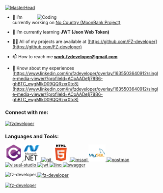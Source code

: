 [![MasterHead](https://iili.io/HMsLSlR.jpg)](https://www.linkedin.com/in/fzdeveloper/)

<img align="right" alt="Coding" width="400" src="https://media.tumblr.com/tumblr_manpm1BV311rq0hnm.gif">

- 🔭 I’m currently working on [No Country (MoonBank Project)](https://github.com/No-Country/c9-02-t-csharp-react)

- 🌱 I’m currently learning **JWT (Json Web Token)**

- 👨‍💻 All of my projects are available at [https://github.com/FZ-developer](https://github.com/FZ-developer)

- 📫 How to reach me **work.fzdeveloper@gmail.com**

- 📄 Know about my experiences [https://www.linkedin.com/in/fzdeveloper/overlay/1635503640912/single-media-viewer/?profileId=ACoAADe1j78B6-ghBTC_ewgMlkD09QQRzxr0tc8](https://www.linkedin.com/in/fzdeveloper/overlay/1635503640912/single-media-viewer/?profileId=ACoAADe1j78B6-ghBTC_ewgMlkD09QQRzxr0tc8)

<h3 align="left">Connect with me:</h3>
<p align="left">
<a href="https://linkedin.com/in/fzdeveloper" target="blank"><img align="center" src="https://raw.githubusercontent.com/rahuldkjain/github-profile-readme-generator/master/src/images/icons/Social/linked-in-alt.svg" alt="fzdeveloper" height="30" width="40" /></a>
</p>

<h3 align="left">Languages and Tools:</h3>
<p align="left"> 
  <a href="https://www.w3schools.com/cs/" target="_blank" rel="noreferrer"> 
    <img src="https://raw.githubusercontent.com/devicons/devicon/master/icons/csharp/csharp-original.svg" alt="csharp" width="55" height="55"/> 
  </a> 
  <a href="https://dotnet.microsoft.com/" target="_blank" rel="noreferrer"> 
    <img src="https://raw.githubusercontent.com/devicons/devicon/master/icons/dot-net/dot-net-original-wordmark.svg" alt="dotnet" width="55" height="55"/> 
  </a> 
  <a href="https://git-scm.com/" target="_blank" rel="noreferrer"> 
    <img src="https://www.vectorlogo.zone/logos/git-scm/git-scm-icon.svg" alt="git" width="40" height="40"/> 
  </a> 
  <a href="https://www.w3.org/html/" target="_blank" rel="noreferrer"> 
    <img src="https://raw.githubusercontent.com/devicons/devicon/master/icons/html5/html5-original-wordmark.svg" alt="html5" width="55" height="55"/> 
  </a> 
  <a href="https://www.microsoft.com/en-us/sql-server" target="_blank" rel="noreferrer"> 
    <img src="https://www.svgrepo.com/show/303229/microsoft-sql-server-logo.svg" alt="mssql" width="55" height="55"/> 
  </a> 
  <a href="https://www.mysql.com/" target="_blank" rel="noreferrer"> 
    <img src="https://raw.githubusercontent.com/devicons/devicon/master/icons/mysql/mysql-original-wordmark.svg" alt="mysql" width="55" height="55"/> 
  </a> 
  <a href="https://postman.com" target="_blank" rel="noreferrer"> 
    <img src="https://www.vectorlogo.zone/logos/getpostman/getpostman-icon.svg" alt="postman" width="55" height="55"/> 
  </a>
  <a href="https://visualstudio.microsoft.com/" target="_blank" rel="noreferrer">
    <img src="https://encrypted-tbn0.gstatic.com/images?q=tbn:ANd9GcS7G7PFdAbLe7yTXqGGpRarj6pV6s7LracaKw&usqp=CAU" alt="visual-studio" width="55" height="55"/>
  </a>
  <a href="https://jwt.io/" target="_blank" rel="noreferrer">
    <img src="https://upload.wikimedia.org/wikipedia/commons/1/1d/JWT_LOGO.png" alt="jwt" width="55" height="55"/>
  </a>
  <a href="https://docs.microsoft.com/en-us/dotnet/csharp/linq/" target="_blank" rel="noreferrer">
    <img src="https://www.arvixe.com/images/landing_pages/linq_hosting.png" alt="linq" width="55" height="55"/>
  </a>
  <a href="https://swagger.io/" target="_blank" rel="noreferrer">
    <img src="https://avatars.githubusercontent.com/u/7658037?s=280&v=4" alt="swagger" width="55" height="55"/>

<p><img align="left" src="https://github-readme-stats.vercel.app/api/top-langs?username=fz-developer&show_icons=true&locale=en&layout=compact" alt="fz-developer" /></p>

<p>&nbsp;<img align="center" src="https://github-readme-stats.vercel.app/api?username=fz-developer&show_icons=true&locale=en" alt="fz-developer" /></p>

<p><img align="center" src="https://github-readme-streak-stats.herokuapp.com/?user=fz-developer&" alt="fz-developer" /></p>
